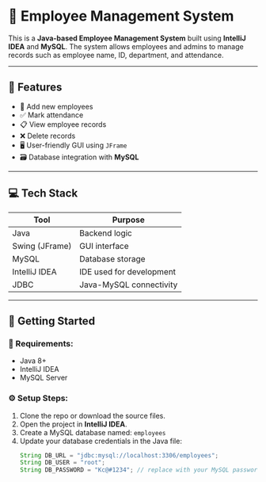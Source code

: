 # 🧾 Employee Management System

This is a **Java-based Employee Management System** built using **IntelliJ IDEA** and **MySQL**. The system allows employees and admins to manage records such as employee name, ID, department, and attendance.

---

## 🚀 Features

- 🧑 Add new employees
- ✅ Mark attendance
- 📋 View employee records
- ❌ Delete records
- 🖥️ User-friendly GUI using `JFrame`
- 🗃️ Database integration with **MySQL**

---

## 💻 Tech Stack

| Tool           | Purpose                        |
|----------------|--------------------------------|
| Java           | Backend logic                  |
| Swing (JFrame) | GUI interface                  |
| MySQL          | Database storage               |
| IntelliJ IDEA  | IDE used for development       |
| JDBC           | Java-MySQL connectivity        |

---

## 🏁 Getting Started

### 🔧 Requirements:
- Java 8+
- IntelliJ IDEA
- MySQL Server

### ⚙️ Setup Steps:
1. Clone the repo or download the source files.
2. Open the project in **IntelliJ IDEA**.
3. Create a MySQL database named: `employees`
4. Update your database credentials in the Java file:
   ```java
   String DB_URL = "jdbc:mysql://localhost:3306/employees";
   String DB_USER = "root";
   String DB_PASSWORD = "Kc@#1234"; // replace with your MySQL password
